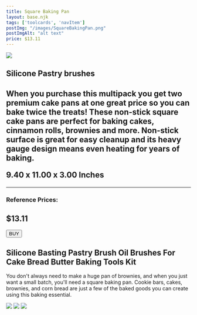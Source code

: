 ```yaml
---
title: Square Baking Pan
layout: base.njk
tags: ['toolcards', 'navItem']
postImg: "/images/SquareBakingPan.png"
postImgAlt: "alt text"
price: $13.11
---
```

<section class="tool_container">
       <img src ="/images/squarepan.jpeg">
      <div class="text">
        <h1>Silicone Pastry brushes<h1>
        <p>When you purchase this multipack you get two premium cake pans at one great price so you can bake twice the treats! These non-stick square cake pans are perfect for baking cakes, cinnamon rolls, brownies and more. Non-stick surface is great for easy cleanup and its heavy gauge design means even heating for years of baking.</p>
        <p>9.40 x 11.00 x 3.00 Inches</p>
        <!-- <p>•Suitable for baking, cooking, BBQ basting.</p> -->
        <!-- <p>•Can be used repeatedly.</p> -->
        <!-- <p>•Easy-to-clean and good temperature resistance.</p> -->
        <hr />
        <!--  need add colors in the checked css-->
        <span class="fa fa-star checked"></span>
        <span class="fa fa-star checked"></span>
        <span class="fa fa-star checked"></span>
        <span class="fa fa-star"></span>
        <span class="fa fa-star"></span>
       <h3>Reference Prices: <h2>$13.11</h2> </h3> 
        <form method="get" action="https://www.walmart.com/ip/Wilton-Perfect-Results-Premium-Non-Stick-Bakeware-8-Inch-Square-Cake-Pans-Multipack-of-2/352455329?irgwc=1&sourceid=imp_ST73ISS1%3AxyIR-B2Vz2IbyxVUkDzqT1tW3DCW"><button class="button" type ="submit">BUY</button></form>
      </div>
        </section>
    <!-- content-->
    <div class="toolbody">
        <div class="bodycontext">
         <h2>Silicone Basting Pastry Brush Oil Brushes For Cake Bread Butter Baking Tools Kit</h2>
         <p>You don't always need to make a huge pan of brownies, and when you just want a small batch, you'll need a square baking pan. Cookie bars, cakes, brownies, and corn bread are just a few of the baked goods you can create using this baking essential.</p>
        </div>
        <div class="bodyimg">
         <img src ="/images/tooldetail/square1.jpg">
          <img src ="/images/tooldetail/square2.jpg"> 
          <img src ="/images/tooldetail/square3.jpg"> 
        </div>
      </div>



